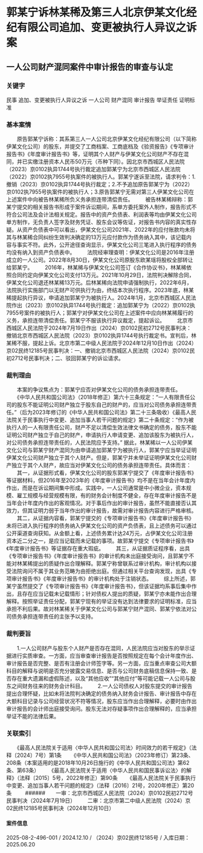 # 郭某宁诉林某稀及第三人北京伊某文化经纪有限公司追加、变更被执行人异议之诉案
## 一人公司财产混同案件中审计报告的审查与认定
### 关键字
民事 追加、变更被执行人异议之诉 一人公司 财产混同 审计报告 举证责任 证明标准
### 基本案情
　　原告郭某宁诉称：其系第三人一人公司北京伊某文化经纪有限公司（以下简称伊某文化公司）的股东，并提交了工商档案、工商底档及《验资报告》《专项审计报告书》《年度审计报告书》等，证明其个人财产与伊某文化公司财产不存在混同，并已实缴注册资本人民币50万元（币种下同）。因北京市西城区人民法院（2023）京0102执异1744号执行裁定追加郭某宁为北京市西城区人民法院（2022）京0102执7955号执案件的被执行人。郭某宁遂诉至法院，请求判令：1. 撤销（2023）京0102执异1744号执行裁定；2.不予追加原告郭某宁为（2022）京0102执7955号执案件的被执行人；3.原告郭某宁无需对第三人伊某文化公司在上述案件中向被告林某稀所负义务承担连带清偿责任。
　　被告林某稀辩称：郭某宁提交的相关报告书形成于案件诉讼期间，系单方委托案外人制作，报告形式不符合公司法及会计法相关规定。报告中的资产负债表、利润表等均由伊某文化公司单方制作，无负责人签字及财务凭证、股东会议等佐证，对报告书内容的真实性存疑。从资产负债表中可以看出，伊某文化公司2021年、2022年的应付账款均未将其与林某稀合同纠纷生效判决确定的13万元应付款作为债务纳入其中，该记载内容与事实不符。此外，公开途径查询显示，伊某文化公司三笔进入执行程序的债务均没有纳入到资产负债表中。
　　法院经审理查明：伊某文化公司是2016年注册成立的一人公司。2022年8月30日，伊某文化公司原股东欧某瑶将股权全部转让给郭某宁。
　　2016年，林某稀与伊某文化公司签订《合作协议书》，林某稀依照合同约定向伊某文化公司支付13万元。2021年10月29日，法院判决解除合同，伊某文化公司退还林某稀13万元。后林某稀向法院申请强制执行，2022年6月，法院执行实施部门以无财产可供执行为由，终结本次执行程序。2023年底，林某稀提起执行异议，申请追加郭某宁为被执行人。2024年1月，北京市西城区人民法院作出（2023）京0102执异1744号执行裁定：追加郭某宁为（2022）京0102执7955号案件的被执行人；郭某宁对伊某文化公司在上述案件中应向林某稀履行的义务，承担连带清偿责任。郭某宁不服该执行异议裁定，提起诉讼。
　　北京市西城区人民法院于2024年7月19日作出（2024）京0102民初2712号民事判决：撤销北京市西城区人民法院（2023）京0102执异1744号执行裁定书。宣判后，林某稀不服，提起上诉。北京市第二中级人民法院于2024年12月10日作出（2024）京02民终12185号民事判决：一、撤销北京市西城区人民法院（2024）京0102民初2712号民事判决；二、驳回郭某宁的诉讼请求。
### 裁判理由
　　本案的争议焦点为：郭某宁应否对伊某文化公司的债务承担连带责任。
　　《中华人民共和国公司法》（2018年修正）第六十三条规定：“一人有限责任公司的股东不能证明公司财产独立于股东自己的财产的，应当对公司债务承担连带责任。”（后为2023年修订的《中华人民共和国公司法》第二十三条吸收）《最高人民法院关于民事执行中变更、追加当事人若干问题的规定》第二十条规定：“作为被执行人的一人有限责任公司，财产不足以清偿生效法律文书确定的债务，股东不能证明公司财产独立于自己的财产，申请执行人申请变更、追加该股东为被执行人，对公司债务承担连带责任的，人民法院应予支持。” 据此，林某稀以一人公司伊某文化公司与郭某宁财产混同为由申请追加郭某宁为被执行人，郭某宁应当举证证明伊某文化公司财产独立于其个人财产。但是，郭某宁并未举证证明伊某文化公司财产独立于其个人财产，故应当对伊某文化公司的债务承担连带责任。具体而言：
　　其一，从证据形式看，伊某文化公司的股东郭某宁提交了《年度审计报告书》等证据材料，但2016年至2023年的《年度审计报告书》均不是在当年会计年度内作出，而是在诉讼期间集中形成。实践中，一人公司通常是中小微企业，资本规模、雇工规模与经营规模有限，有的财务会计制度不健全，存在年度审计报告不是当年会计年度内作出的客观情况。对于事后作出的审计报告，虽然不能直接否认其效力，但其证明力弱于当年作出的审计报告，故需对审计报告内容进行严格审核。
　　其二，从证据内容看，郭某宁提交的《专项审计报告书》《年度审计报告书》未将已进入执行程序的债务纳入伊某文化公司的资产负债表，且上述债务可以通过公开渠道查询获知。从金额上看，上述债务累计达24万元，占伊某文化公司注册资本近二分之一，是应当记载而未记载的事项。故郭某宁提交《专项审计报告书》《年度审计报告书》等证据存在重大瑕疵。
　　其三，从证据质证程序看，出具《专项审计报告书》《年度审计报告书》的审计机构未出庭接受询问，且郭某宁不能对林某稀提出的质疑作出合理解释。郭某宁称曾联系过审计机构，审计机构以接受法院询问不属于其业务范畴为由拒绝出庭。但通过相关平台查询发现，出具《专项审计报告书》《年度审计报告书》的审计机构处于注销状态。
　　综上所述，郭某宁虽然提交了《专项审计报告书》《年度审计报告书》，但该证据均系事后集中作出，且存在应当记载未记载情形；针对债权人提出的质疑，郭某宁亦未能作出合理解释。按照举证责任分配，郭某宁现有的举证没有达到法律要求的证明标准，应当承担不利后果。故对林某稀关于伊某文化公司与郭某宁财产混同、郭某宁依法对公司债务承担连带责任的主张予以支持。
### 裁判要旨
　　1.一人公司财产与股东个人财产是否存在混同，人民法院应当对股东的举示证据进行实质审查。一方面，应当审查审计报告是否按照规定在每个会计年度作出、审计报告是否完整、是否有注册会计师签字等。另一方面，应当重点审查公司大额科目的解释与说明是否充分披露交易信息、是否与公司财务底稿信息保持一致、是否存在重大遗漏和虚假陈述，以及“其他应收”“其他应付”等可能记载一人公司与股东之间财务往来的财务会计科目。
　　2.一人公司债权人对股东提交的审计报告提出合理怀疑，比如未将法院判决确定的债务纳入财务会计报告、审计报告中存在大额科目记录与公司经营状况不符等情况，股东应当作出合理解释，必要时由作出审计报告的会计师出庭接受询问。股东无法对存疑事项作出合理解释的，应当承担举证不能的法律后果。
### 关联索引
　　《最高人民法院关于适用〈中华人民共和国公司法〉时间效力的若干规定》（法释〔2024〕7号）第1条
　　《中华人民共和国公司法》（2023年修订）第23条、208条（本案适用的是2018年10月26日施行的《中华人民共和国公司法》第62条、第63条）
　　《最高人民法院关于适用〈中华人民共和国民事诉讼法〉的解释》（法释〔2015〕5号，2022年修正）第90条
　　《最高人民法院关于民事执行中变更、追加当事人若干问题的规定》（法释〔2016〕21号，2020年修正）第20条
　　
######　　一审：北京市西城区人民法院（2024）京0102民初2712号民事判决（2024年7月19日）
　　二审：北京市第二中级人民法院（2024）京02民终12185号民事判决（2024年12月10日）
#### 案件信息
2025-08-2-496-001 / 2024.12.10 / （2024）京02民终12185号 / 入库日期：2025.06.20

